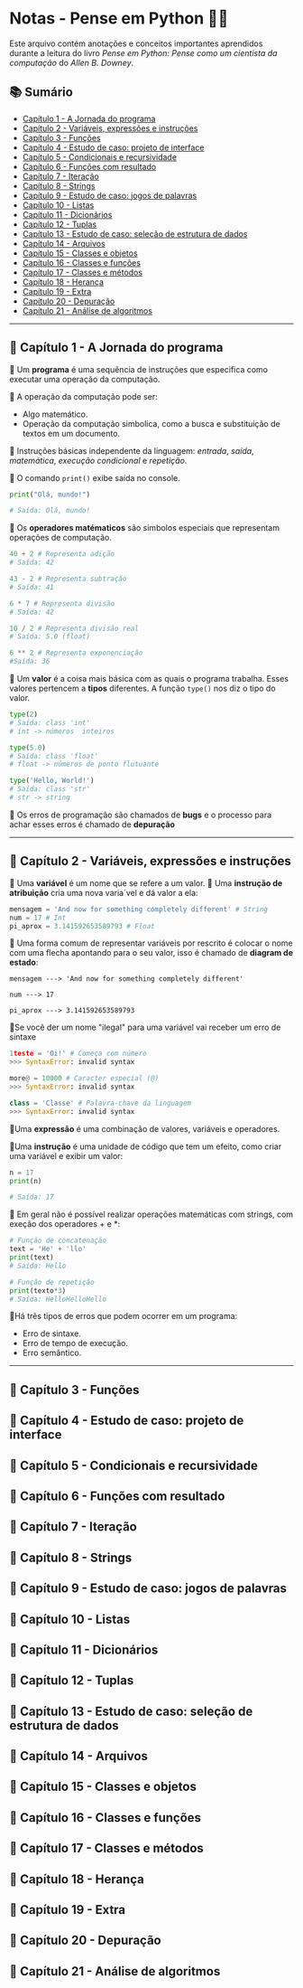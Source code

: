 # Notas - Pense em Python 📖🐍

Este arquivo contém anotações e conceitos importantes aprendidos durante a leitura do livro *Pense em Python: Pense como um cientista da computação* do *Allen B. Downey*.


## 📚 Sumário  

- [Capítulo 1 - A Jornada do programa](#-capítulo-1---a-jornada-do-programa)
- [Capítulo 2 - Variáveis, expressões e instruções](#-capítulo-2---variáveis-expressões-e-instruções)  
- [Capítulo 3 - Funções](#-capítulo-3---funções)  
- [Capítulo 4 - Estudo de caso: projeto de interface](#-capítulo-4---estudo-de-caso-projeto-de-interface)  
- [Capítulo 5 - Condicionais e recursividade](#-capítulo-5---condicionais-e-recursividade)  
- [Capítulo 6 - Funções com resultado](#-capítulo-6---funções-com-resultado)  
- [Capítulo 7 - Iteração](#-capítulo-7---iteração)  
- [Capítulo 8 - Strings](#-capítulo-8---strings)  
- [Capítulo 9 - Estudo de caso: jogos de palavras](#-capítulo-9---estudo-de-caso-jogos-de-palavras)  
- [Capítulo 10 - Listas](#-capítulo-10---listas)  
- [Capítulo 11 - Dicionários](#-capítulo-11---dicionários)  
- [Capítulo 12 - Tuplas](#-capítulo-12---tuplas)  
- [Capítulo 13 - Estudo de caso: seleção de estrutura de dados](#-capítulo-13---estudo-de-caso-seleção-de-estrutura-de-dados)  
- [Capítulo 14 - Arquivos](#-capítulo-14---arquivos)  
- [Capítulo 15 - Classes e objetos](#-capítulo-15---classes-e-objetos)  
- [Capítulo 16 - Classes e funções](#-capítulo-16---classes-e-funções)  
- [Capítulo 17 - Classes e métodos](#-capítulo-17---classes-e-métodos)  
- [Capítulo 18 - Herança](#-capítulo-18---herança)  
- [Capítulo 19 - Extra](#-capítulo-19---extra)  
- [Capítulo 20 - Depuração](#-capítulo-20---depuração)  
- [Capítulo 21 - Análise de algoritmos](#-capítulo-21---análise-de-algoritmos)  

---
## 📌 Capítulo 1 - A Jornada do programa  
   🔹 Um **programa** é uma sequência de instruções que especifica como executar uma operação da computação.

   🔹 A operação da computação pode ser:
   - Algo matemático.
   - Operação da computação simbolica, como a busca e substituição de textos em um documento.

   🔹 Instruções básicas independente da linguagem: *entrada*, *saída*, *matemática*, *execução condicional* e *repetição*.

   🔹 O comando `print()` exibe saída no console.  
   ```python
   print("Olá, mundo!") 

   # Saída: Olá, mundo!
   ```

   🔹 Os **operadores matématicos** são simbolos especiais que representam operações de computação. 
   ```python
   40 + 2 # Representa adição
   # Saída: 42

   43 - 2 # Representa subtração
   # Saída: 41

   6 * 7 # Representa divisão
   # Saída: 42

   10 / 2 # Representa divisão real
   # Saída: 5.0 (float)

   6 ** 2 # Representa exponenciação
   #Saída: 36
   ```

   🔹 Um **valor** é a coisa mais básica com as quais o programa trabalha. Esses valores pertencem a **tipos** diferentes. A função `type()` nos diz o tipo do valor.
   ```python
   type(2)
   # Saída: class 'int'
   # int -> números  inteiros

   type(5.0)
   # Saída: class 'float'
   # float -> números de ponto flutuante

   type('Hello, World!')
   # Saída: class 'str'
   # str -> string
   ```
   
   🔹 Os erros de programação são chamados de **bugs** e o processo para achar esses erros é chamado de **depuração**

---

## 📌 Capítulo 2 - Variáveis, expressões e instruções
   🔹 Uma **variável** é um nome que se refere a um valor.
   🔹 Uma **instrução de atribuição** cria uma nova varia´vel e dá valor a ela:
   ```python
   mensagem = 'And now for something completely different' # String
   num = 17 # Int
   pi_aprox = 3.141592653589793 # Float
   ```

   🔹 Uma forma comum de representar variáveis por rescrito é colocar o nome com uma flecha apontando para o seu valor, isso é chamado de **diagram de estado**:
   ```
   mensagem ---> 'And now for something completely different'
    
   num ---> 17
      
   pi_aprox ---> 3.141592653589793
   ```

   🔹Se você der um nome "ilegal" para uma variável vai receber um erro de sintaxe

   ```python
   1teste = 'Oi!' # Começa com número 
   >>> SyntaxError: invalid syntax

   more@ = 10000 # Caracter especial (@)
   >>> SyntaxError: invalid syntax

   class = 'Classe' # Palavra-chave da linguagem
   >>> SyntaxError: invalid syntax
   ```

   🔹Uma **expressão** é uma combinação de valores, variáveis e operadores.

   🔹Uma **instrução** é uma unidade de código que tem um efeito, como criar uma variável e exibir um valor:

   ```python
   n = 17
   print(n)

   # Saída: 17
   ```

   🔹 Em geral não é possível realizar operações matemáticas com strings, com exeção dos operadores + e *:

   ```python
   # Função de concatenação
   text = 'He' + 'llo' 
   print(text)
   # Saída: Hello

   # Função de repetição
   print(texto*3)
   # Saída: HelloHelloHello
   ```

   🔹Há três tipos de erros que podem ocorrer em um programa:
   - Erro de sintaxe.
   - Erro de tempo de execução.
   - Erro semântico.

---

## 📌 Capítulo 3 - Funções  

## 📌 Capítulo 4 - Estudo de caso: projeto de interface 

## 📌 Capítulo 5 - Condicionais e recursividade  

## 📌 Capítulo 6 - Funções com resultado

## 📌 Capítulo 7 - Iteração 

## 📌 Capítulo 8 - Strings  

## 📌 Capítulo 9 - Estudo de caso: jogos de palavras 

## 📌 Capítulo 10 - Listas

## 📌 Capítulo 11 - Dicionários

## 📌 Capítulo 12 - Tuplas

## 📌 Capítulo 13 - Estudo de caso: seleção de estrutura de dados

## 📌 Capítulo 14 - Arquivos

## 📌 Capítulo 15 - Classes e objetos

## 📌 Capítulo 16 - Classes e funções

## 📌 Capítulo 17 - Classes e métodos

## 📌 Capítulo 18 - Herança

## 📌 Capítulo 19 - Extra

## 📌 Capítulo 20 - Depuração

## 📌 Capítulo 21 - Análise de algoritmos
